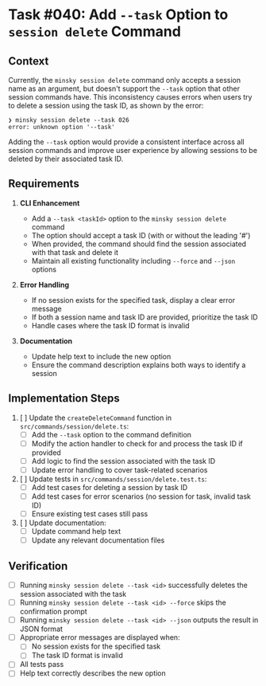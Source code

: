 # Task #040: Add `--task` Option to `session delete` Command

## Context

Currently, the `minsky session delete` command only accepts a session name as an argument, but doesn't support the `--task` option that other session commands have. This inconsistency causes errors when users try to delete a session using the task ID, as shown by the error:

```
❯ minsky session delete --task 026
error: unknown option '--task'
```

Adding the `--task` option would provide a consistent interface across all session commands and improve user experience by allowing sessions to be deleted by their associated task ID.

## Requirements

1. **CLI Enhancement**
   - Add a `--task <taskId>` option to the `minsky session delete` command
   - The option should accept a task ID (with or without the leading '#')
   - When provided, the command should find the session associated with that task and delete it
   - Maintain all existing functionality including `--force` and `--json` options

2. **Error Handling**
   - If no session exists for the specified task, display a clear error message
   - If both a session name and task ID are provided, prioritize the task ID
   - Handle cases where the task ID format is invalid

3. **Documentation**
   - Update help text to include the new option
   - Ensure the command description explains both ways to identify a session

## Implementation Steps

1. [ ] Update the `createDeleteCommand` function in `src/commands/session/delete.ts`:
   - [ ] Add the `--task` option to the command definition
   - [ ] Modify the action handler to check for and process the task ID if provided
   - [ ] Add logic to find the session associated with the task ID
   - [ ] Update error handling to cover task-related scenarios

2. [ ] Update tests in `src/commands/session/delete.test.ts`:
   - [ ] Add test cases for deleting a session by task ID
   - [ ] Add test cases for error scenarios (no session for task, invalid task ID)
   - [ ] Ensure existing test cases still pass

3. [ ] Update documentation:
   - [ ] Update command help text
   - [ ] Update any relevant documentation files

## Verification

- [ ] Running `minsky session delete --task <id>` successfully deletes the session associated with the task
- [ ] Running `minsky session delete --task <id> --force` skips the confirmation prompt
- [ ] Running `minsky session delete --task <id> --json` outputs the result in JSON format
- [ ] Appropriate error messages are displayed when:
  - [ ] No session exists for the specified task
  - [ ] The task ID format is invalid
- [ ] All tests pass
- [ ] Help text correctly describes the new option 
